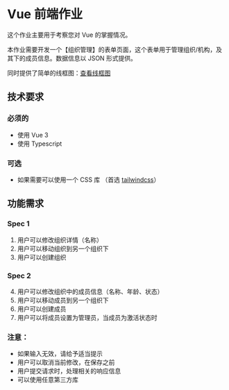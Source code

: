 # Vue 前端作业


这个作业主要用于考察您对 Vue 的掌握情况。

本作业需要开发一个【组织管理】的表单页面，这个表单用于管理组织/机构，及其下的成员信息。数据信息以 JSON 形式提供。

同时提供了简单的线框图：[查看线框图](./org-management/wire-frames.png)

## 技术要求
 
### 必须的
 
- 使用 Vue 3 
- 使用 Typescript 
 
### 可选
- 如果需要可以使用一个 CSS 库 （首选 [tailwindcss](https://tailwindcss.com)）
 

## 功能需求



### Spec 1
1. 用户可以修改组织详情（名称）
2. 用户可以移动组织到另一个组织下
3. 用户可以创建组织
 
 ### Spec 2
4. 用户可以修改组织中的成员信息（名称、年龄、状态）
5. 用户可以移动成员到另一个组织下
6. 用户可以创建成员
7. 用户可以将成员设置为管理员，当成员为激活状态时
 
 
### 注意：
 
- 如果输入无效，请给予适当提示
- 用户可以取消当前修改，在保存之前
- 用户提交请求时，处理相关的响应信息
- 可以使用任意第三方库